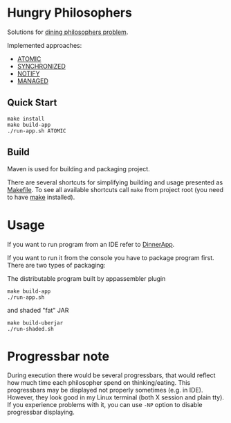 Hungry Philosophers
===================

Solutions for [dining philosophers problem](https://en.wikipedia.org/wiki/Dining_philosophers_problem).

Implemented approaches:

* [ATOMIC](src/main/java/org/solveme/philosophers/strategies/Atomic.java)
* [SYNCHRONIZED](src/main/java/org/solveme/philosophers/strategies/Synchronized.java)
* [NOTIFY](src/main/java/org/solveme/philosophers/strategies/Notify.java)
* [MANAGED](src/main/java/org/solveme/philosophers/strategies/Managed.java)

## Quick Start

    make install
    make build-app
    ./run-app.sh ATOMIC

## Build

Maven is used for building and packaging project.

There are several shortcuts for simplifying building and usage presented as [Makefile](Makefile). 
To see all available shortcuts call `make` from project root 
(you need to have [make](https://en.wikipedia.org/wiki/Make_(software)) installed).


# Usage

If you want to run program from an IDE refer to [DinnerApp](src/main/java/org/solveme/philosophers/DinnerApp.java).

If you want to run it from the console you have to package program first.
There are two types of packaging:

The distributable program built by appassembler plugin

    make build-app
    ./run-app.sh

and shaded "fat" JAR

    make build-uberjar
    ./run-shaded.sh


# Progressbar note

During execution there would be several progressbars,
that would reflect how much time each philosopher spend on thinking/eating. 
This progressbars may be displayed not properly sometimes (e.g. in IDE). 
However, they look good in my Linux terminal (both X session and plain tty).
If you experience problems with it, you can use `-NP` option to disable progressbar displaying. 